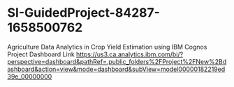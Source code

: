 # SI-GuidedProject-84287-1658500762
Agriculture Data Analytics in Crop Yield Estimation using IBM Cognos
Project Dashboard Link
https://us3.ca.analytics.ibm.com/bi/?perspective=dashboard&pathRef=.public_folders%2FProject%2FNew%2Bdashboard&action=view&mode=dashboard&subView=model00000182219ed39e_00000000
